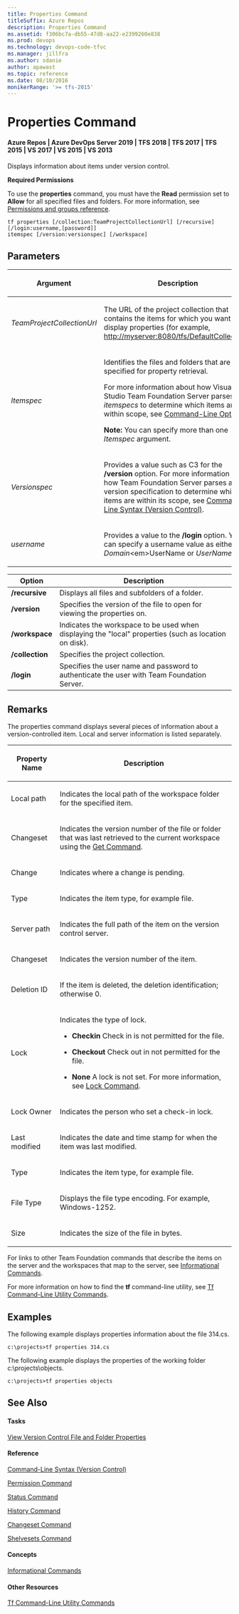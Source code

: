 ```yaml
---
title: Properties Command
titleSuffix: Azure Repos
description: Properties Command
ms.assetid: f306bc7a-db55-47d8-aa22-e2399260e838
ms.prod: devops
ms.technology: devops-code-tfvc
ms.manager: jillfra
ms.author: sdanie
author: apawast
ms.topic: reference
ms.date: 08/10/2016
monikerRange: '>= tfs-2015'
---
```



# Properties Command

#### Azure Repos | Azure DevOps Server 2019 | TFS 2018 | TFS 2017 | TFS 2015 | VS 2017 | VS 2015 | VS 2013

Displays information about items under version control.

**Required Permissions**

To use the **properties** command, you must have the **Read** permission set to **Allow** for all specified files and folders. For more information, see [Permissions and groups reference](../../organizations/security/permissions.md).

    tf properties [/collection:TeamProjectCollectionUrl] [/recursive] [/login:username,[password]]
    itemspec [/version:versionspec] [/workspace] 
## Parameters

<table><thead>
<tr><th><p><strong>Argument </strong></p></th><th><p><strong>Description</strong></p></th></tr></thead><tbody>
<tr>
	<td><p><em>TeamProjectCollectionUrl</em></p></td>
    <td><p>The URL of the project collection that contains the items for which you want to display properties (for example, <a href="http://myserver:8080/tfs/DefaultCollection" data-raw-source="http://myserver:8080/tfs/DefaultCollection">http://myserver:8080/tfs/DefaultCollection</a>).</p></td></tr>
<tr>
	<td><p><em>Itemspec</em></p></td>
	<td><p>Identifies the files and folders that are specified for property retrieval.</p><p>For more information about how Visual Studio Team Foundation Server parses <em>itemspecs</em> to determine which items are within scope, see <a href="https://msdn.microsoft.com/library/4y2ash30">Command-Line Options</a>.</p><p><strong>Note:</strong> You can specify more than one <em>Itemspec</em> argument.</p></td></tr>
<tr>
	<td><p><em>Versionspec</em></p></td>
	<td><p>Provides a value such as C3 for the <strong>/version</strong> option. For more information about how Team Foundation Server parses a version specification to determine which items are within its scope, see <a href="https://msdn.microsoft.com/library/56f7w6be">Command-Line Syntax (Version Control)</a>.</p></td></tr>
<tr>
	<td><p><em>username</em></p></td>
    <td><p>Provides a value to the <strong>/login</strong> option. You can specify a username value as either <em>Domain</em>&lt;em&gt;UserName</em> or <em>UserName</em>.</p></td></tr></tbody>
</table>

|**Option**|**Description**|
|---|---|
|**/recursive**|Displays all files and subfolders of a folder.|
|**/version**|Specifies the version of the file to open for viewing the properties on.|
|**/workspace**|Indicates the workspace to be used when displaying the &quot;local&quot; properties (such as location on disk).|
|**/collection**|Specifies the project collection.|
|**/login**|Specifies the user name and password to authenticate the user with Team Foundation Server.|

## Remarks
The properties command displays several pieces of information about a version-controlled item. Local and server information is listed separately.

<table><thead>
<tr><th><p><strong>Property Name</strong></p></th><th><p><strong>Description</strong></p></th></tr></thead><tbody>
<tr>
	<td><p>Local path</p></td>
	<td><p>Indicates the local path of the workspace folder for the specified item.</p></td></tr>
<tr>
	<td><p>Changeset</p></td>
	<td><p>Indicates the version number of the file or folder that was last retrieved to the current workspace using the <a href="get-command.md">Get Command</a>.</p></td></tr>
<tr>
	<td><p>Change</p></td>
	<td><p>Indicates where a change is pending.</p></td></tr>
<tr>
	<td><p>Type</p></td>
	<td><p>Indicates the item type, for example file.</p></td></tr>
<tr>
	<td><p>Server path</p></td>
	<td><p>Indicates the full path of the item on the version control server.</p></td></tr>
<tr>
	<td><p>Changeset</p></td>
	<td><p>Indicates the version number of the item.</p></td></tr>
<tr>
	<td><p>Deletion ID</p></td>
	<td><p>If the item is deleted, the deletion identification; otherwise 0.</p></td></tr>
<tr>
	<td><p>Lock</p></td>
	<td><p>Indicates the type of lock.</p><ul><li><p><strong>Checkin</strong>   Check in is not permitted for the file.</p></li><li><p><strong>Checkout</strong>   Check out in not permitted for the file.</p></li><li><p><strong>None</strong>   A lock is not set. For more information, see <a href="lock-command.md">Lock Command</a>.</p></li></ul></td></tr>
<tr>
	<td><p>Lock Owner</p></td>
	<td><p>Indicates the person who set a check-in lock.</p></td></tr>
<tr>
	<td><p>Last modified</p></td>
	<td><p>Indicates the date and time stamp for when the item was last modified.</p></td></tr>
<tr>
	<td><p>Type</p></td>
	<td><p>Indicates the item type, for example file.</p></td></tr>
<tr>
	<td><p>File Type</p></td>
	<td><p>Displays the file type encoding. For example, Windows-1252.</p></td></tr>
<tr>
	<td><p>Size</p></td>
	<td><p>Indicates the size of the file in bytes.</p></td></tr></tbody>
</table>

For links to other Team Foundation commands that describe the items on the server and the workspaces that map to the server, see [Informational Commands](https://msdn.microsoft.com/library/ms181450).

For more information on how to find the **tf** command-line utility, see [Tf Command-Line Utility Commands](https://msdn.microsoft.com/library/z51z7zy0).
## Examples
The following example displays properties information about the file 314.cs.

    c:\projects>tf properties 314.cs

The following example displays the properties of the working folder c:\\projects\\objects.

    c:\projects>tf properties objects

## See Also

#### Tasks

[View Version Control File and Folder Properties](https://msdn.microsoft.com/library/ms245468)

#### Reference

[Command-Line Syntax (Version Control)](https://msdn.microsoft.com/library/56f7w6be)

[Permission Command](permission-command.md)

[Status Command](status-command.md)

[History Command](history-command.md)

[Changeset Command](changeset-command.md)

[Shelvesets Command](shelvesets-command.md)

#### Concepts

[Informational Commands](https://msdn.microsoft.com/library/ms181450)

#### Other Resources

[Tf Command-Line Utility Commands](https://msdn.microsoft.com/library/z51z7zy0)
